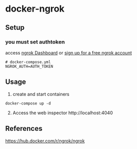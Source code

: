 # docker-ngrok

## Setup
### you must set authtoken
 access [ngrok Dashboard](https://dashboard.ngrok.com/get-started/your-authtoken) or [sign up for a free ngrok account](https://dashboard.ngrok.com/signup)

```
# docker-compose.yml
NGROK_AUTH=AUTH_TOKEN
```

## Usage
1. create and start containers
```
docker-compose up -d
```

2. Access the web inspector http://localhost:4040

## References
https://hub.docker.com/r/ngrok/ngrok